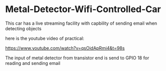 # Metal-Detector-Wifi-Controlled-Car
This car has a live streaming facility with capbility of sending email when detecting objects

here is the youtube video of practical:

https://www.youtube.com/watch?v=qsOidApRmi4&t=98s


The input of metal detector from transistor end is send to GPIO 18 for reading and sending email
